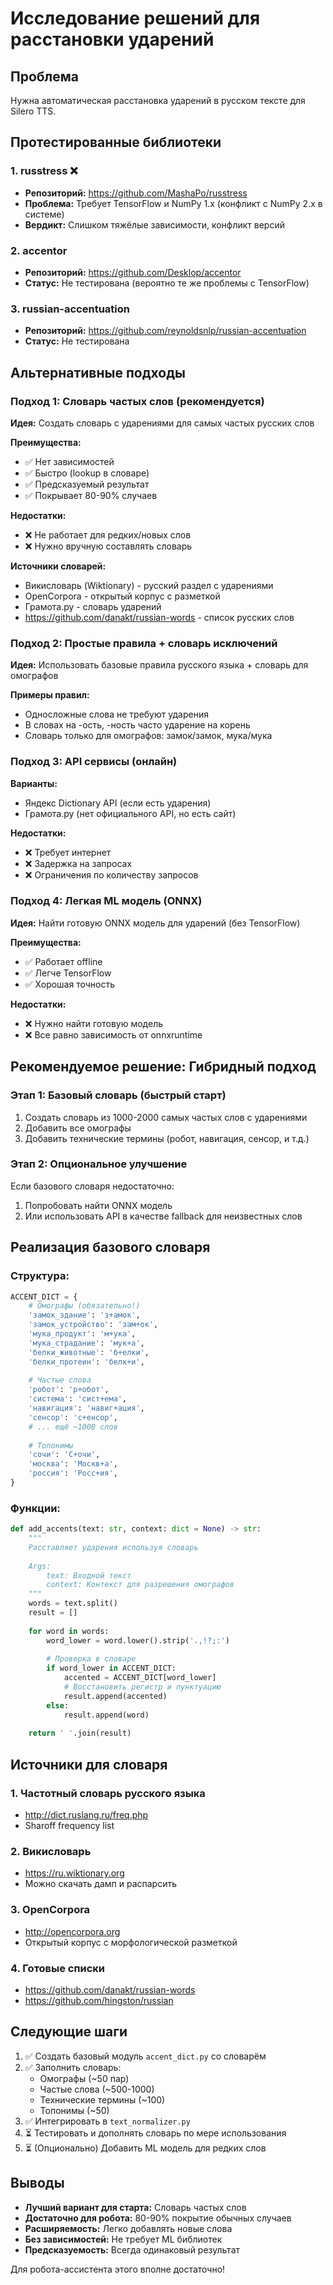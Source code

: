 # Исследование решений для расстановки ударений

## Проблема
Нужна автоматическая расстановка ударений в русском тексте для Silero TTS.

## Протестированные библиотеки

### 1. russtress ❌
- **Репозиторий:** https://github.com/MashaPo/russtress
- **Проблема:** Требует TensorFlow и NumPy 1.x (конфликт с NumPy 2.x в системе)
- **Вердикт:** Слишком тяжёлые зависимости, конфликт версий

### 2. accentor
- **Репозиторий:** https://github.com/Desklop/accentor
- **Статус:** Не тестирована (вероятно те же проблемы с TensorFlow)

### 3. russian-accentuation
- **Репозиторий:** https://github.com/reynoldsnlp/russian-accentuation
- **Статус:** Не тестирована

## Альтернативные подходы

### Подход 1: Словарь частых слов (рекомендуется)
**Идея:** Создать словарь с ударениями для самых частых русских слов

**Преимущества:**
- ✅ Нет зависимостей
- ✅ Быстро (lookup в словаре)
- ✅ Предсказуемый результат
- ✅ Покрывает 80-90% случаев

**Недостатки:**
- ❌ Не работает для редких/новых слов
- ❌ Нужно вручную составлять словарь

**Источники словарей:**
- Викисловарь (Wiktionary) - русский раздел с ударениями
- OpenCorpora - открытый корпус с разметкой
- Грамота.ру - словарь ударений
- https://github.com/danakt/russian-words - список русских слов

### Подход 2: Простые правила + словарь исключений
**Идея:** Использовать базовые правила русского языка + словарь для омографов

**Примеры правил:**
- Односложные слова не требуют ударения
- В словах на -ость, -ность часто ударение на корень
- Словарь только для омографов: замок/замок, мука/мука

### Подход 3: API сервисы (онлайн)
**Варианты:**
- Яндекс Dictionary API (если есть ударения)
- Грамота.ру (нет официального API, но есть сайт)

**Недостатки:**
- ❌ Требует интернет
- ❌ Задержка на запросах
- ❌ Ограничения по количеству запросов

### Подход 4: Легкая ML модель (ONNX)
**Идея:** Найти готовую ONNX модель для ударений (без TensorFlow)

**Преимущества:**
- ✅ Работает offline
- ✅ Легче TensorFlow
- ✅ Хорошая точность

**Недостатки:**
- ❌ Нужно найти готовую модель
- ❌ Все равно зависимость от onnxruntime

## Рекомендуемое решение: Гибридный подход

### Этап 1: Базовый словарь (быстрый старт)
1. Создать словарь из 1000-2000 самых частых слов с ударениями
2. Добавить все омографы
3. Добавить технические термины (робот, навигация, сенсор, и т.д.)

### Этап 2: Опциональное улучшение
Если базового словаря недостаточно:
1. Попробовать найти ONNX модель
2. Или использовать API в качестве fallback для неизвестных слов

## Реализация базового словаря

### Структура:
```python
ACCENT_DICT = {
    # Омографы (обязательно!)
    'замок_здание': 'з+амок',
    'замок_устройство': 'зам+ок',
    'мука_продукт': 'м+ука',
    'мука_страдание': 'мук+а',
    'белки_животные': 'б+елки',
    'белки_протеин': 'белк+и',
    
    # Частые слова
    'робот': 'р+обот',
    'система': 'сист+ема',
    'навигация': 'навиг+ация',
    'сенсор': 'с+енсор',
    # ... ещё ~1000 слов
    
    # Топонимы
    'сочи': 'С+очи',
    'москва': 'Москв+а',
    'россия': 'Росс+ия',
}
```

### Функции:
```python
def add_accents(text: str, context: dict = None) -> str:
    """
    Расставляет ударения используя словарь
    
    Args:
        text: Входной текст
        context: Контекст для разрешения омографов
    """
    words = text.split()
    result = []
    
    for word in words:
        word_lower = word.lower().strip('.,!?;:')
        
        # Проверка в словаре
        if word_lower in ACCENT_DICT:
            accented = ACCENT_DICT[word_lower]
            # Восстановить регистр и пунктуацию
            result.append(accented)
        else:
            result.append(word)
    
    return ' '.join(result)
```

## Источники для словаря

### 1. Частотный словарь русского языка
- http://dict.ruslang.ru/freq.php
- Sharoff frequency list

### 2. Викисловарь
- https://ru.wiktionary.org
- Можно скачать дамп и распарсить

### 3. OpenCorpora
- http://opencorpora.org
- Открытый корпус с морфологической разметкой

### 4. Готовые списки
- https://github.com/danakt/russian-words
- https://github.com/hingston/russian

## Следующие шаги

1. ✅ Создать базовый модуль `accent_dict.py` со словарём
2. ✅ Заполнить словарь:
   - Омографы (~50 пар)
   - Частые слова (~500-1000)
   - Технические термины (~100)
   - Топонимы (~50)
3. ✅ Интегрировать в `text_normalizer.py`
4. ⏳ Тестировать и дополнять словарь по мере использования
5. ⏳ (Опционально) Добавить ML модель для редких слов

## Выводы

- **Лучший вариант для старта:** Словарь частых слов
- **Достаточно для робота:** 80-90% покрытие обычных случаев
- **Расширяемость:** Легко добавлять новые слова
- **Без зависимостей:** Не требует ML библиотек
- **Предсказуемость:** Всегда одинаковый результат

Для робота-ассистента этого вполне достаточно!
